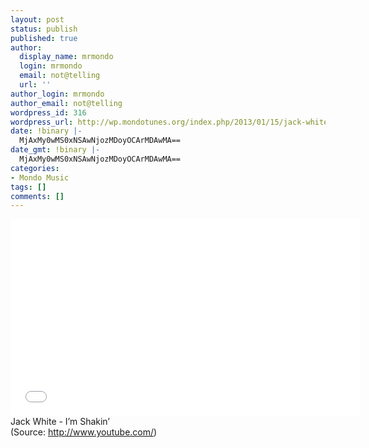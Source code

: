 ```yaml
---
layout: post
status: publish
published: true
author:
  display_name: mrmondo
  login: mrmondo
  email: not@telling
  url: ''
author_login: mrmondo
author_email: not@telling
wordpress_id: 316
wordpress_url: http://wp.mondotunes.org/index.php/2013/01/15/jack-white-im-shakin/
date: !binary |-
  MjAxMy0wMS0xNSAwNjozMDoyOCArMDAwMA==
date_gmt: !binary |-
  MjAxMy0wMS0xNSAwNjozMDoyOCArMDAwMA==
categories:
- Mondo Music
tags: []
comments: []
---
```

<iframe width="560" height="315" src="//www.youtube.com/embed/XkcGuZHPbKk" frameborder="0"> </iframe>
Jack White - I&#8217;m Shakin&#8217;
<div class="attribution">(<span>Source:</span> <a href="http://www.youtube.com/">http://www.youtube.com/</a>)</div>
